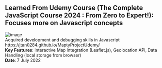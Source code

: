 ## Learned From Udemy Course (The Complete JavaScript Course 2024 : From Zero to Expert!): Focuses more on Javascript concepts<br>
![image](https://github.com/user-attachments/assets/3e85182c-4394-4b80-87d1-ac7202459c05)
<br>Acquired development and debugging skills in Javascript<br>
https://jtan0284.github.io/MaptyProjectUdemy/<br>
<b>Key Features</b>: Interactive Map Integration (Leaflet.js), Geolocation API, Data Handling (local storage from browser)<br>
<b>Date</b>: 7 July 2022<br>

